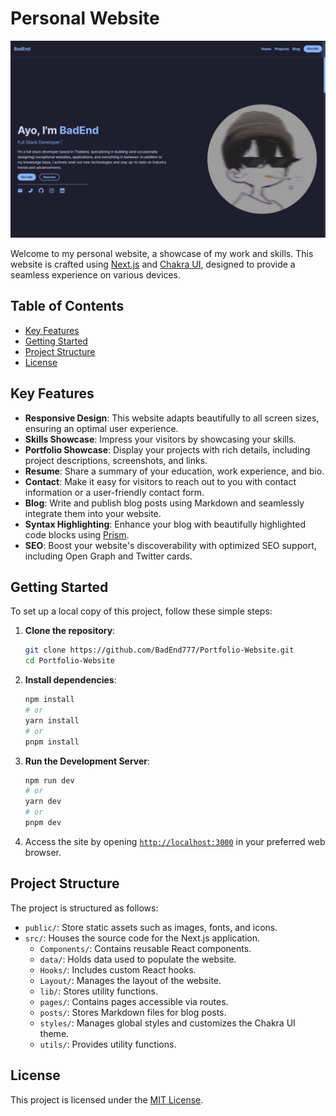 # Personal Website

![Project Preview](/assets/preview.jpeg)

Welcome to my personal website, a showcase of my work and skills. This website is crafted using [Next.js](https://nextjs.org/) and [Chakra UI](https://chakra-ui.com/), designed to provide a seamless experience on various devices.

## Table of Contents

-   [Key Features](#key-features)
-   [Getting Started](#getting-started)
-   [Project Structure](#folder-structure)
-   [License](#license)

## Key Features

-   **Responsive Design**: This website adapts beautifully to all screen sizes, ensuring an optimal user experience.
-   **Skills Showcase**: Impress your visitors by showcasing your skills.
-   **Portfolio Showcase**: Display your projects with rich details, including project descriptions, screenshots, and links.
-   **Resume**: Share a summary of your education, work experience, and bio.
-   **Contact**: Make it easy for visitors to reach out to you with contact information or a user-friendly contact form.
-   **Blog**: Write and publish blog posts using Markdown and seamlessly integrate them into your website.
-   **Syntax Highlighting**: Enhance your blog with beautifully highlighted code blocks using [Prism](https://prismjs.com/).
-   **SEO**: Boost your website's discoverability with optimized SEO support, including Open Graph and Twitter cards.

## Getting Started

To set up a local copy of this project, follow these simple steps:

1. **Clone the repository**:

    ```bash
    git clone https://github.com/BadEnd777/Portfolio-Website.git
    cd Portfolio-Website
    ```

2. **Install dependencies**:

    ```bash
    npm install
    # or
    yarn install
    # or
    pnpm install
    ```

3. **Run the Development Server**:

    ```bash
    npm run dev
    # or
    yarn dev
    # or
    pnpm dev
    ```

4. Access the site by opening [`http://localhost:3000`](http://localhost:3000) in your preferred web browser.

## Project Structure

The project is structured as follows:

-   `public/`: Store static assets such as images, fonts, and icons.
-   `src/`: Houses the source code for the Next.js application.
    -   `Components/`: Contains reusable React components.
    -   `data/`: Holds data used to populate the website.
    -   `Hooks/`: Includes custom React hooks.
    -   `Layout/`: Manages the layout of the website.
    -   `lib/`: Stores utility functions.
    -   `pages/`: Contains pages accessible via routes.
    -   `posts/`: Stores Markdown files for blog posts.
    -   `styles/`: Manages global styles and customizes the Chakra UI theme.
    -   `utils/`: Provides utility functions.

## License

This project is licensed under the [MIT License](/LICENSE).
